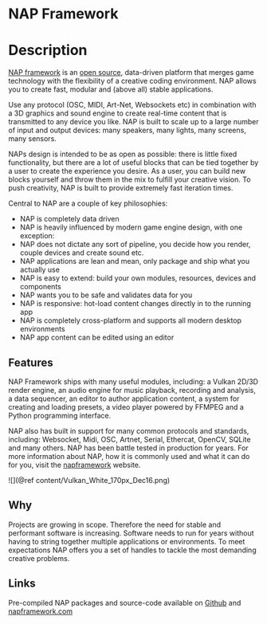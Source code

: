NAP Framework
=======================

# Description

[NAP framework](https://www.napframework.com) is an [open source](https://github.com/napframework), data-driven platform that merges game technology with the flexibility of a creative coding environment. NAP allows you to create fast, modular and (above all) stable applications. 

Use any protocol (OSC, MIDI, Art-Net, Websockets etc) in combination with a 3D graphics and sound engine to create real-time content that is transmitted to any device you like. NAP is built to scale up to a large number of input and output devices: many speakers, many lights, many screens, many sensors.
	
NAPs design is intended to be as open as possible: there is little fixed functionality, but there are a lot of useful blocks that can be tied together by a user to create the experience you desire. As a user, you can build new blocks yourself and throw them in the mix to fulfill your creative vision. To push creativity, NAP is built to provide extremely fast iteration times.

Central to NAP are a couple of key philosophies:

- NAP is completely data driven
- NAP is heavily influenced by modern game engine design, with one exception:
- NAP does not dictate any sort of pipeline, you decide how you render, couple devices and create sound etc.
- NAP applications are lean and mean, only package and ship what you actually use
- NAP is easy to extend: build your own modules, resources, devices and components
- NAP wants you to be safe and validates data for you
- NAP is responsive: hot-load content changes directly in to the running app
- NAP is completely cross-platform and supports all modern desktop environments
- NAP app content can be edited using an editor

## Features

NAP Framework ships with many useful modules, including: a Vulkan 2D/3D render engine, an audio engine for music playback, recording and analysis, a data sequencer, an editor to author application content, a system for creating and loading presets, a video player powered by FFMPEG and a Python programming interface.

NAP also has built in support for many common protocols and standards, including: Websocket, Midi, OSC, Artnet, Serial, Ethercat, OpenCV, SQLite and many others. NAP has been battle tested in production for years. For more information about NAP, how it is commonly used and what it can do for you, visit the [napframework](https://www.napframework.com) website.

![](@ref content/Vulkan_White_170px_Dec16.png)

## Why

Projects are growing in scope. Therefore the need for stable and performant software is increasing. Software needs to run for years without having to string together multiple applications or environments. To meet expectations NAP offers you a set of handles to tackle the most demanding creative problems.

## Links

Pre-compiled NAP packages and source-code available on [Github](https://github.com/napframework) and [napframework.com](https://www.napframework.com/)
